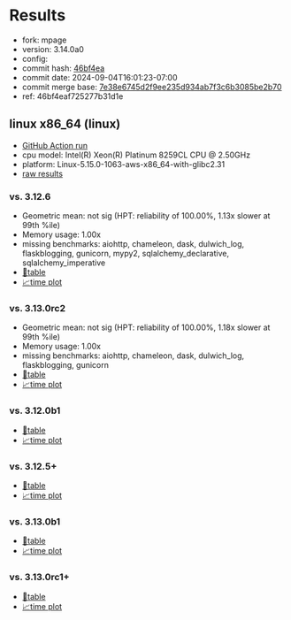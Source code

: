 # Results

- fork: mpage
- version: 3.14.0a0
- config: 
- commit hash: [46bf4ea](https://github.com/mpage/cpython/commit/46bf4ea)
- commit date: 2024-09-04T16:01:23-07:00
- commit merge base: [7e38e6745d2f9ee235d934ab7f3c6b3085be2b70](https://github.com/mpage/cpython/commit/7e38e6745d2f9ee235d934ab7f3c6b3085be2b70)
- ref: 46bf4eaf725277b31d1e

## linux x86_64 (linux)

- [GitHub Action run](https://github.com/facebookexperimental/free-threading-benchmarking/actions/runs/10713026819)
- cpu model: Intel(R) Xeon(R) Platinum 8259CL CPU @ 2.50GHz
- platform: Linux-5.15.0-1063-aws-x86_64-with-glibc2.31
- [raw results](bm-20240904-linux-x86_64-mpage-46bf4eaf725277b31d1e-3.14.0a0-46bf4ea.json)

### vs. 3.12.6

- Geometric mean: not sig (HPT: reliability of 100.00%, 1.13x slower at 99th %ile)
- Memory usage: 1.00x
- missing benchmarks: aiohttp, chameleon, dask, dulwich_log, flaskblogging, gunicorn, mypy2, sqlalchemy_declarative, sqlalchemy_imperative
- [📄table](bm-20240904-linux-x86_64-mpage-46bf4eaf725277b31d1e-3.14.0a0-46bf4ea-vs-3.12.6.md)
- [📈time plot](bm-20240904-linux-x86_64-mpage-46bf4eaf725277b31d1e-3.14.0a0-46bf4ea-vs-3.12.6.svg)

### vs. 3.13.0rc2

- Geometric mean: not sig (HPT: reliability of 100.00%, 1.18x slower at 99th %ile)
- Memory usage: 1.00x
- missing benchmarks: aiohttp, chameleon, dask, dulwich_log, flaskblogging, gunicorn
- [📄table](bm-20240904-linux-x86_64-mpage-46bf4eaf725277b31d1e-3.14.0a0-46bf4ea-vs-3.13.0rc2.md)
- [📈time plot](bm-20240904-linux-x86_64-mpage-46bf4eaf725277b31d1e-3.14.0a0-46bf4ea-vs-3.13.0rc2.svg)

### vs. 3.12.0b1

- [📄table](bm-20240904-linux-x86_64-mpage-46bf4eaf725277b31d1e-3.14.0a0-46bf4ea-vs-3.12.0b1.md)
- [📈time plot](bm-20240904-linux-x86_64-mpage-46bf4eaf725277b31d1e-3.14.0a0-46bf4ea-vs-3.12.0b1.svg)

### vs. 3.12.5+

- [📄table](bm-20240904-linux-x86_64-mpage-46bf4eaf725277b31d1e-3.14.0a0-46bf4ea-vs-3.12.5%2B.md)
- [📈time plot](bm-20240904-linux-x86_64-mpage-46bf4eaf725277b31d1e-3.14.0a0-46bf4ea-vs-3.12.5%2B.svg)

### vs. 3.13.0b1

- [📄table](bm-20240904-linux-x86_64-mpage-46bf4eaf725277b31d1e-3.14.0a0-46bf4ea-vs-3.13.0b1.md)
- [📈time plot](bm-20240904-linux-x86_64-mpage-46bf4eaf725277b31d1e-3.14.0a0-46bf4ea-vs-3.13.0b1.svg)

### vs. 3.13.0rc1+

- [📄table](bm-20240904-linux-x86_64-mpage-46bf4eaf725277b31d1e-3.14.0a0-46bf4ea-vs-3.13.0rc1%2B.md)
- [📈time plot](bm-20240904-linux-x86_64-mpage-46bf4eaf725277b31d1e-3.14.0a0-46bf4ea-vs-3.13.0rc1%2B.svg)

